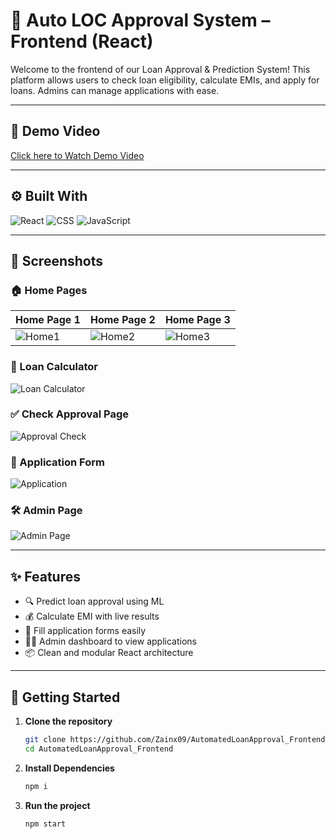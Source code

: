 # 🚀 Auto LOC Approval System – Frontend (React)

Welcome to the frontend of our Loan Approval & Prediction System! This platform allows users to check loan eligibility, calculate EMIs, and apply for loans. Admins can manage applications with ease.

---

## 🔗 Demo Video
[Click here to Watch Demo Video](https://drive.google.com/file/d/1vtqIuFuX7heDbz1GkNA2IpoejAp4gE0U/view?usp=drive_link)  

---

## ⚙️ Built With

![React](https://img.shields.io/badge/Frontend-React-blue?style=for-the-badge&logo=react)
![CSS](https://img.shields.io/badge/Styled_with-CSS-blueviolet?style=for-the-badge&logo=css3)
![JavaScript](https://img.shields.io/badge/Language-JavaScript-yellow?style=for-the-badge&logo=javascript)

---

## 📸 Screenshots

### 🏠 Home Pages
| Home Page 1 | Home Page 2 | Home Page 3 |
|-------------|-------------|-------------|
| ![Home1](https://drive.google.com/uc?export=view&id=1SNuoHkKkhOqm40zWTrJ1fVz05dzr-cbq) | ![Home2](https://drive.google.com/uc?export=view&id=1FmKEAdG_F1wLlslP8SAQm8IytTnhG3IC) | ![Home3](https://drive.google.com/uc?export=view&id=1FmKEAdG_F1wLlslP8SAQm8IytTnhG3IC) |

### 🧮 Loan Calculator
![Loan Calculator](https://drive.google.com/uc?export=view&id=1UcxRakoZP7FGvBAQDxCHs5hROfstd7Ow)

### ✅ Check Approval Page
![Approval Check](https://drive.google.com/uc?export=view&id=1QmzxUBp30zFkaTfQVvImc2pnrHBmGUXM)

### 📝 Application Form
![Application](https://drive.google.com/uc?export=view&id=17rl2eaSCWBGiHBZtHy_R2wtZxLdr6-ug)

### 🛠️ Admin Page
![Admin Page](https://drive.google.com/uc?export=view&id=1Vzw1n56PD7Vi0wj8q7nURqXW8TCAPgsp)

---


## ✨ Features

- 🔍 Predict loan approval using ML
- 💰 Calculate EMI with live results
- 📝 Fill application forms easily
- 👨‍💼 Admin dashboard to view applications
- 📦 Clean and modular React architecture

---

## 🚀 Getting Started

1. **Clone the repository**
   ```bash
   git clone https://github.com/Zainx09/AutomatedLoanApproval_Frontend.git
   cd AutomatedLoanApproval_Frontend

2. **Install Dependencies**
   ```bash
   npm i

3. **Run the project**
   ```bash
   npm start